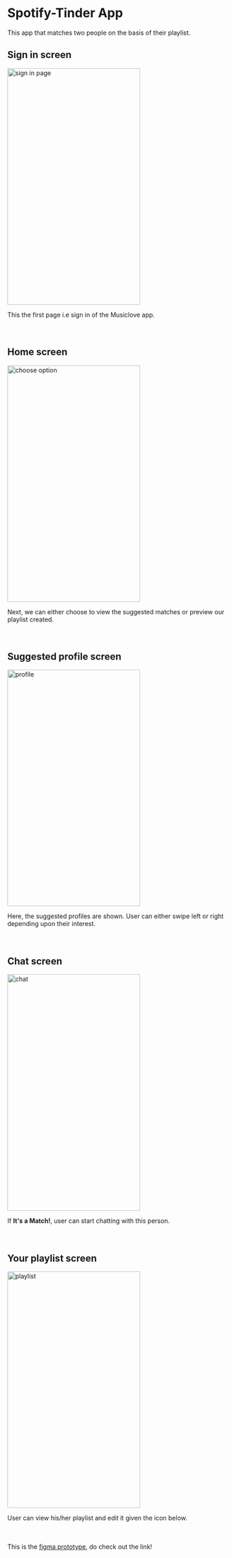 # Spotify-Tinder App
This app that matches two people on the basis of their playlist.<br/>

## Sign in screen
<img align = "middle"  width="300" height="534" src="https://user-images.githubusercontent.com/56426767/142757580-0ebb167c-2060-4996-9e95-6cddbe6305c7.png" alt="sign in page"><br/>

This the first page i.e sign in of the Musiclove app.<br/><br/><br/>


## Home screen
<img src="https://user-images.githubusercontent.com/56426767/142757620-2d7015e7-bc2c-46a9-b348-234b733fe403.png" alt="choose option" width="300" height="534" align = "middle"><br/>


Next, we can either choose to view the suggested matches or preview our playlist created.<br/><br/><br/>


## Suggested profile screen
<img src="https://user-images.githubusercontent.com/56426767/142757691-6d815f7b-343c-4f74-8a2d-b3a4b80ce631.png" alt="profile" width="300" height="534" align = "middle"><br/>


Here, the suggested profiles are shown. User can either swipe left or right depending upon their interest. <br/><br/><br/>


## Chat screen
<img src="https://user-images.githubusercontent.com/56426767/142757693-0a0797b0-a6b8-4962-a06e-16728ff07ec4.png" alt="chat" width="300" height="534" align = "middle"><br/>


If **It's a Match!**, user can start chatting with this person.<br/><br/><br/>

## Your playlist screen
<img src="https://user-images.githubusercontent.com/56426767/142757700-6bdf5070-db6e-44b6-b494-52c5dae619bf.png" alt="playlist" width="300" height="534" align = "middle"><br/>


User can view his/her playlist and edit it given the icon below.<br/><br/><br/>


This is the <a href="https://www.figma.com/community/file/1044202001812261114/Spotify-Tinder">figma prototype</a>, do check out the link!
